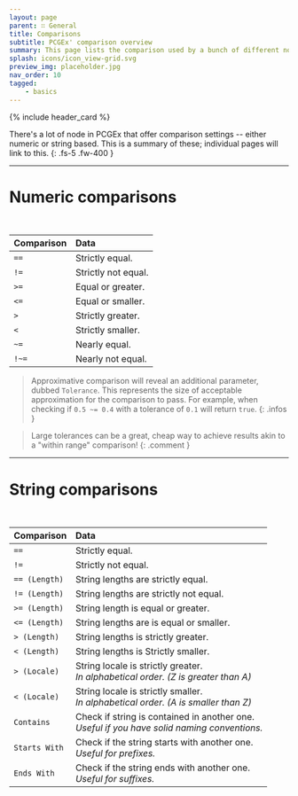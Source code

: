 ```yaml
---
layout: page
parent: ∷ General
title: Comparisons
subtitle: PCGEx' comparison overview
summary: This page lists the comparison used by a bunch of different nodes.
splash: icons/icon_view-grid.svg
preview_img: placeholder.jpg
nav_order: 10
tagged:
    - basics
---
```


{% include header_card %}

There's a lot of node in PCGEx that offer comparison settings -- either numeric or string based. This is a summary of these; individual pages will link to this.
{: .fs-5 .fw-400 } 

---
# Numeric comparisons
<br>

| Comparison       | Data          |
|:-------------|:------------------|
| `==`           | Strictly equal. |
| `!=`           | Strictly not equal. |
| `>=`           | Equal or greater. |
| `<=`           | Equal or smaller. |
| `>`           | Strictly greater. |
| `<`           | Strictly smaller. |
| `~=`           | Nearly equal. |
| `!~=`           | Nearly not equal. |

> Approximative comparison will reveal an additional parameter, dubbed `Tolerance`. This represents the size of acceptable approximation for the comparison to pass.
> For example, when checking if `0.5 ~= 0.4` with a tolerance of `0.1` will return `true`.
{: .infos }

> Large tolerances can be a great, cheap way to achieve results akin to a "within range" comparison!
{: .comment } 

---
# String comparisons
<br>

| Comparison       | Data          |
|:-------------|:------------------|
| `==`           | Strictly equal. |
| `!=`           | Strictly not equal. |
| `== (Length)`           | String lengths are strictly equal. |
| `!= (Length)`           | String lengths are strictly not equal. |
| `>= (Length)`           | String length is equal or greater. |
| `<= (Length)`           | String lengths are is equal or smaller. |
| `> (Length)`           | String lengths is strictly greater. |
| `< (Length)`           | String lengths is Strictly smaller. |
| `> (Locale)`           | String locale is strictly greater.<br>*In alphabetical order. (Z is greater than A)* |
| `< (Locale)`           | String locale is strictly smaller.<br>*In alphabetical order. (A is smaller than Z)* |
| `Contains`           | Check if string is contained in another one.<br>*Useful if you have solid naming conventions.* |
| `Starts With`           | Check if the string starts with another one.<br>*Useful for prefixes.* |
| `Ends With`           | Check if the string ends with another one.<br>*Useful for suffixes.* |